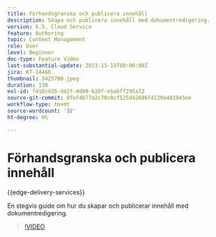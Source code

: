 ```yaml
---
title: Förhandsgranska och publicera innehåll
description: Skapa och publicera innehåll med dokumentredigering.
version: 6.5, Cloud Service
feature: Authoring
topic: Content Management
role: User
level: Beginner
doc-type: Feature Video
last-substantial-update: 2023-11-15T00:00:00Z
jira: KT-14466
thumbnail: 3425700.jpeg
duration: 138
exl-id: f416c435-d42f-4d88-b28f-ebabff295a72
source-git-commit: 9fef4b77a2c70c8cf525d42686f4120e481945ee
workflow-type: tm+mt
source-wordcount: '32'
ht-degree: 0%

---
```


# Förhandsgranska och publicera innehåll

{{edge-delivery-services}}

En stegvis guide om hur du skapar och publicerar innehåll med dokumentredigering.

>[!VIDEO](https://video.tv.adobe.com/v/3425700/?learn=on)
